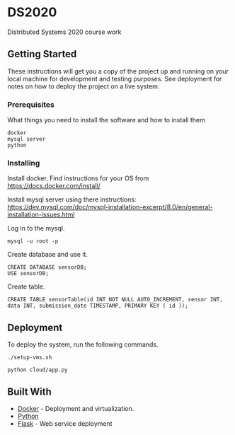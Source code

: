 # DS2020
Distributed Systems 2020 course work

## Getting Started

These instructions will get you a copy of the project up and running on your local machine for development and testing purposes. See deployment for notes on how to deploy the project on a live system.

### Prerequisites

What things you need to install the software and how to install them

```
docker
mysql server
python
```

### Installing

Install docker. Find instructions for your OS from https://docs.docker.com/install/ 

Install mysql server using there instructions: https://dev.mysql.com/doc/mysql-installation-excerpt/8.0/en/general-installation-issues.html 

Log in to the mysql.

```
mysql -u root -p
```

Create database and use it.

```
CREATE DATABASE sensorDB;
USE sensorDB;
```

Create table.

```
CREATE TABLE sensorTable(id INT NOT NULL AUTO_INCREMENT, sensor INT, data INT, submission_date TIMESTAMP, PRIMARY KEY ( id ));
```


## Deployment

To deploy the system, run the following commands.

```
./setup-vms.sh

python cloud/app.py 
```

## Built With

* [Docker](https://www.docker.com/) - Deployment and virtualization.
* [Python](https://www.python.org/) 
* [Flask](https://palletsprojects.com/p/flask/) - Web service deployment




